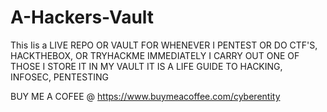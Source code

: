 # A-Hackers-Vault
This Iis a LIVE REPO OR VAULT FOR  WHENEVER I PENTEST OR DO CTF'S, HACKTHEBOX, OR TRYHACKME IMMEDIATELY I CARRY OUT ONE OF THOSE I STORE IT IN MY VAULT IT IS A LIFE GUIDE TO HACKING, INFOSEC, PENTESTING 


BUY ME A COFEE @
https://www.buymeacoffee.com/cyberentity
